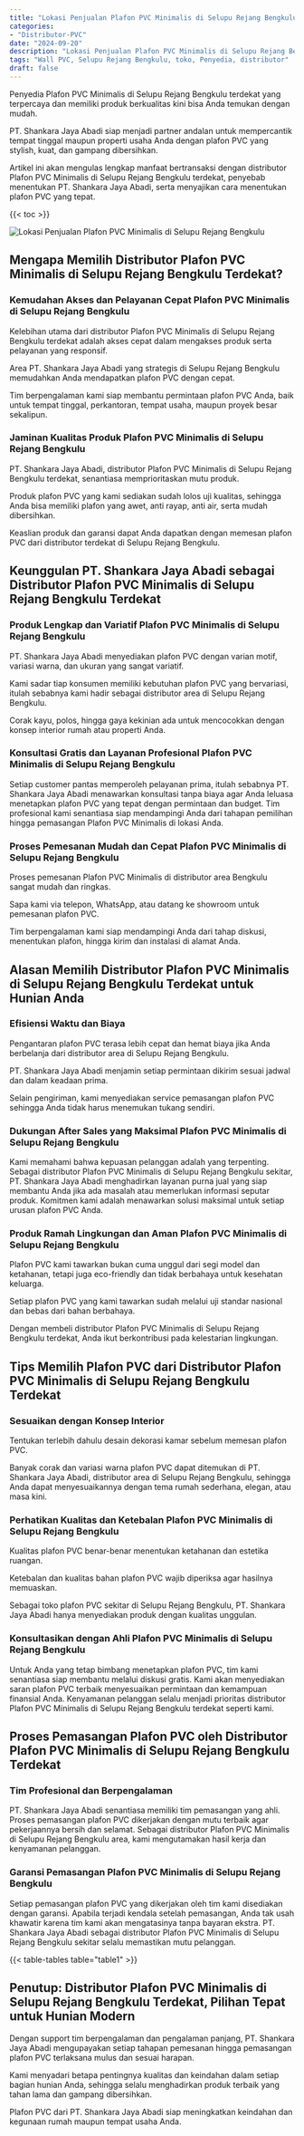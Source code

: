 ```yaml
---
title: "Lokasi Penjualan Plafon PVC Minimalis di Selupu Rejang Bengkulu"
categories: 
- "Distributor-PVC"
date: "2024-09-20"
description: "Lokasi Penjualan Plafon PVC Minimalis di Selupu Rejang Bengkulu bagi rumah, office, serta gerai. Produk terbaik, beragam motif, warna menarik, beserta jasa pemasangan dikerjakan oleh tenaga ahli profesional dan jaminan resmi!|Servis penjualan Plafon PVC Minimalis di Selupu Rejang Bengkulu bagi kebutuhan tempat tinggal, kantor, atau toko, dengan produk terbaik dan penempatan oleh tim ahli dan garansi resmi.|Solusi Plafon PVC Minimalis di Selupu Rejang Bengkulu yang terpercaya untuk tempat tinggal, kantor, serta toko, dengan produk berkualitas dan instalasi ditangani oleh tim berpengalaman dan garansi resmi.|Distribusi Plafon PVC Minimalis di Selupu Rejang Bengkulu untuk rumah, kantor, serta ritel, beserta material terbaik dan penempatan dikerjakan oleh tenaga ahli profesional, disertai dengan garansi resmi.}"
tags: "Wall PVC, Selupu Rejang Bengkulu, toko, Penyedia, distributor"
draft: false
---
```


Penyedia Plafon PVC Minimalis di Selupu Rejang Bengkulu terdekat yang terpercaya dan memiliki produk berkualitas kini bisa Anda temukan dengan mudah.

PT. Shankara Jaya Abadi siap menjadi partner andalan untuk mempercantik tempat tinggal maupun properti usaha Anda dengan plafon PVC yang stylish, kuat, dan gampang dibersihkan.

Artikel ini akan mengulas lengkap manfaat bertransaksi dengan distributor Plafon PVC Minimalis di Selupu Rejang Bengkulu terdekat, penyebab menentukan PT. Shankara Jaya Abadi, serta menyajikan cara menentukan plafon PVC yang tepat.

{{< toc >}}

![Lokasi Penjualan Plafon PVC Minimalis di Selupu Rejang Bengkulu](/images/Distributor-PVC/Lokasi-Penjualan-Plafon-PVC-Minimalis-di-Selupu-Rejang-Bengkulu.png)


## Mengapa Memilih Distributor Plafon PVC Minimalis di Selupu Rejang Bengkulu Terdekat?

### Kemudahan Akses dan Pelayanan Cepat Plafon PVC Minimalis di Selupu Rejang Bengkulu

Kelebihan utama dari distributor Plafon PVC Minimalis di Selupu Rejang Bengkulu terdekat adalah akses cepat dalam mengakses produk serta pelayanan yang responsif.

Area PT. Shankara Jaya Abadi yang strategis di Selupu Rejang Bengkulu memudahkan Anda mendapatkan plafon PVC dengan cepat.

Tim berpengalaman kami siap membantu permintaan plafon PVC Anda, baik untuk tempat tinggal, perkantoran, tempat usaha, maupun proyek besar sekalipun.

### Jaminan Kualitas Produk Plafon PVC Minimalis di Selupu Rejang Bengkulu

PT. Shankara Jaya Abadi, distributor Plafon PVC Minimalis di Selupu Rejang Bengkulu terdekat, senantiasa memprioritaskan mutu produk.

Produk plafon PVC yang kami sediakan sudah lolos uji kualitas, sehingga Anda bisa memiliki plafon yang awet, anti rayap, anti air, serta mudah dibersihkan.

Keaslian produk dan garansi dapat Anda dapatkan dengan memesan plafon PVC dari distributor terdekat di Selupu Rejang Bengkulu.

## Keunggulan PT. Shankara Jaya Abadi sebagai Distributor Plafon PVC Minimalis di Selupu Rejang Bengkulu Terdekat

### Produk Lengkap dan Variatif Plafon PVC Minimalis di Selupu Rejang Bengkulu

PT. Shankara Jaya Abadi menyediakan plafon PVC dengan varian motif, variasi warna, dan ukuran yang sangat variatif.

Kami sadar tiap konsumen memiliki kebutuhan plafon PVC yang bervariasi, itulah sebabnya kami hadir sebagai distributor area di Selupu Rejang Bengkulu.

Corak kayu, polos, hingga gaya kekinian ada untuk mencocokkan dengan konsep interior rumah atau properti Anda.

### Konsultasi Gratis dan Layanan Profesional Plafon PVC Minimalis di Selupu Rejang Bengkulu

Setiap customer pantas memperoleh pelayanan prima, itulah sebabnya PT. Shankara Jaya Abadi menawarkan konsultasi tanpa biaya agar Anda leluasa menetapkan plafon PVC yang tepat dengan permintaan dan budget. Tim profesional kami senantiasa siap mendampingi Anda dari tahapan pemilihan hingga pemasangan Plafon PVC Minimalis di lokasi Anda.

### Proses Pemesanan Mudah dan Cepat Plafon PVC Minimalis di Selupu Rejang Bengkulu

Proses pemesanan Plafon PVC Minimalis di distributor area Bengkulu sangat mudah dan ringkas.

Sapa kami via telepon, WhatsApp, atau datang ke showroom untuk pemesanan plafon PVC.

Tim berpengalaman kami siap mendampingi Anda dari tahap diskusi, menentukan plafon, hingga kirim dan instalasi di alamat Anda.

## Alasan Memilih Distributor Plafon PVC Minimalis di Selupu Rejang Bengkulu Terdekat untuk Hunian Anda

### Efisiensi Waktu dan Biaya

Pengantaran plafon PVC terasa lebih cepat dan hemat biaya jika Anda berbelanja dari distributor area di Selupu Rejang Bengkulu.

PT. Shankara Jaya Abadi menjamin setiap permintaan dikirim sesuai jadwal dan dalam keadaan prima.

Selain pengiriman, kami menyediakan service pemasangan plafon PVC sehingga Anda tidak harus menemukan tukang sendiri.

### Dukungan After Sales yang Maksimal Plafon PVC Minimalis di Selupu Rejang Bengkulu

Kami memahami bahwa kepuasan pelanggan adalah yang terpenting. Sebagai distributor Plafon PVC Minimalis di Selupu Rejang Bengkulu sekitar, PT. Shankara Jaya Abadi menghadirkan layanan purna jual yang siap membantu Anda jika ada masalah atau memerlukan informasi seputar produk. Komitmen kami adalah menawarkan solusi maksimal untuk setiap urusan plafon PVC Anda.

### Produk Ramah Lingkungan dan Aman Plafon PVC Minimalis di Selupu Rejang Bengkulu

Plafon PVC kami tawarkan bukan cuma unggul dari segi model dan ketahanan, tetapi juga eco-friendly dan tidak berbahaya untuk kesehatan keluarga.

Setiap plafon PVC yang kami tawarkan sudah melalui uji standar nasional dan bebas dari bahan berbahaya.

Dengan membeli distributor Plafon PVC Minimalis di Selupu Rejang Bengkulu terdekat, Anda ikut berkontribusi pada kelestarian lingkungan.

## Tips Memilih Plafon PVC dari Distributor Plafon PVC Minimalis di Selupu Rejang Bengkulu Terdekat

### Sesuaikan dengan Konsep Interior

Tentukan terlebih dahulu desain dekorasi kamar sebelum memesan plafon PVC.

Banyak corak dan variasi warna plafon PVC dapat ditemukan di PT. Shankara Jaya Abadi, distributor area di Selupu Rejang Bengkulu, sehingga Anda dapat menyesuaikannya dengan tema rumah sederhana, elegan, atau masa kini.

### Perhatikan Kualitas dan Ketebalan Plafon PVC Minimalis di Selupu Rejang Bengkulu

Kualitas plafon PVC benar-benar menentukan ketahanan dan estetika ruangan.

Ketebalan dan kualitas bahan plafon PVC wajib diperiksa agar hasilnya memuaskan.

Sebagai toko plafon PVC sekitar di Selupu Rejang Bengkulu, PT. Shankara Jaya Abadi hanya menyediakan produk dengan kualitas unggulan.

### Konsultasikan dengan Ahli Plafon PVC Minimalis di Selupu Rejang Bengkulu

Untuk Anda yang tetap bimbang menetapkan plafon PVC, tim kami senantiasa siap membantu melalui diskusi gratis. Kami akan menyediakan saran plafon PVC terbaik menyesuaikan permintaan dan kemampuan finansial Anda. Kenyamanan pelanggan selalu menjadi prioritas distributor Plafon PVC Minimalis di Selupu Rejang Bengkulu terdekat seperti kami.

## Proses Pemasangan Plafon PVC oleh Distributor Plafon PVC Minimalis di Selupu Rejang Bengkulu Terdekat

### Tim Profesional dan Berpengalaman

PT. Shankara Jaya Abadi senantiasa memiliki tim pemasangan yang ahli. Proses pemasangan plafon PVC dikerjakan dengan mutu terbaik agar pekerjaannya bersih dan selamat. Sebagai distributor Plafon PVC Minimalis di Selupu Rejang Bengkulu area, kami mengutamakan hasil kerja dan kenyamanan pelanggan.

### Garansi Pemasangan Plafon PVC Minimalis di Selupu Rejang Bengkulu

Setiap pemasangan plafon PVC yang dikerjakan oleh tim kami disediakan dengan garansi. Apabila terjadi kendala setelah pemasangan, Anda tak usah khawatir karena tim kami akan mengatasinya tanpa bayaran ekstra. PT. Shankara Jaya Abadi sebagai distributor Plafon PVC Minimalis di Selupu Rejang Bengkulu sekitar selalu memastikan mutu pelanggan.

{{< table-tables table="table1" >}}

## Penutup: Distributor Plafon PVC Minimalis di Selupu Rejang Bengkulu Terdekat, Pilihan Tepat untuk Hunian Modern

Dengan support tim berpengalaman dan pengalaman panjang, PT. Shankara Jaya Abadi mengupayakan setiap tahapan pemesanan hingga pemasangan plafon PVC terlaksana mulus dan sesuai harapan.

Kami menyadari betapa pentingnya kualitas dan keindahan dalam setiap bagian hunian Anda, sehingga selalu menghadirkan produk terbaik yang tahan lama dan gampang dibersihkan.

Plafon PVC dari PT. Shankara Jaya Abadi siap meningkatkan keindahan dan kegunaan rumah maupun tempat usaha Anda.